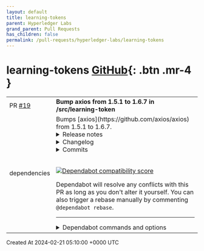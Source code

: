 ```yaml
---
layout: default
title: learning-tokens
parent: Hyperledger Labs
grand_parent: Pull Requests
has_children: false
permalink: /pull-requests/hyperledger-labs/learning-tokens
---
```


# learning-tokens <span class="fs-3 right-align">[GitHub](https://github.com/hyperledger-labs/learning-tokens){: .btn .mr-4 }</span>


<div>
    <table>
        <tr>
            <td>
                PR <a href="https://github.com/hyperledger-labs/learning-tokens/pull/19" class=".btn">#19</a>
            </td>
            <td>
                <b>
                    Bump axios from 1.5.1 to 1.6.7 in /src/learning-token
                </b>
            </td>
        </tr>
        <tr>
            <td>
                <span class="chip">dependencies</span>
            </td>
            <td>
                Bumps [axios](https://github.com/axios/axios) from 1.5.1 to 1.6.7.
<details>
<summary>Release notes</summary>
<p><em>Sourced from <a href="https://github.com/axios/axios/releases">axios's releases</a>.</em></p>
<blockquote>
<h2>Release v1.6.7</h2>
<h2>Release notes:</h2>
<h3>Bug Fixes</h3>
<ul>
<li>capture async stack only for rejections with native error objects; (<a href="https://redirect.github.com/axios/axios/issues/6203">#6203</a>) (<a href="https://github.com/axios/axios/commit/1a08f90f402336e4d00e9ee82f211c6adb1640b0">1a08f90</a>)</li>
</ul>
<h3>Contributors to this release</h3>
<ul>
<li><!-- raw HTML omitted --> <a href="https://github.com/DigitalBrainJS" title="+30/-26 ([#6203](https://github.com/axios/axios/issues/6203) )">Dmitriy Mozgovoy</a></li>
<li><!-- raw HTML omitted --> <a href="https://github.com/zh-lx" title="+0/-3 ([#6186](https://github.com/axios/axios/issues/6186) )">zhoulixiang</a></li>
</ul>
<h2>Release v1.6.6</h2>
<h2>Release notes:</h2>
<h3>Bug Fixes</h3>
<ul>
<li>fixed missed dispatchBeforeRedirect argument (<a href="https://redirect.github.com/axios/axios/issues/5778">#5778</a>) (<a href="https://github.com/axios/axios/commit/a1938ff073fcb0f89011f001dfbc1fa1dc995e39">a1938ff</a>)</li>
<li>wrap errors to improve async stack trace (<a href="https://redirect.github.com/axios/axios/issues/5987">#5987</a>) (<a href="https://github.com/axios/axios/commit/123f354b920f154a209ea99f76b7b2ef3d9ebbab">123f354</a>)</li>
</ul>
<h3>Contributors to this release</h3>
<ul>
<li><!-- raw HTML omitted --> <a href="https://github.com/ikonst" title="+91/-8 ([#5987](https://github.com/axios/axios/issues/5987) )">Ilya Priven</a></li>
<li><!-- raw HTML omitted --> <a href="https://github.com/zaosoula" title="+6/-6 ([#5778](https://github.com/axios/axios/issues/5778) )">Zao Soula</a></li>
</ul>
<h2>Release v1.6.5</h2>
<h2>Release notes:</h2>
<h3>Bug Fixes</h3>
<ul>
<li><strong>ci:</strong> refactor notify action as a job of publish action; (<a href="https://redirect.github.com/axios/axios/issues/6176">#6176</a>) (<a href="https://github.com/axios/axios/commit/0736f95ce8776366dc9ca569f49ba505feb6373c">0736f95</a>)</li>
<li><strong>dns:</strong> fixed lookup error handling; (<a href="https://redirect.github.com/axios/axios/issues/6175">#6175</a>) (<a href="https://github.com/axios/axios/commit/f4f2b039dd38eb4829e8583caede4ed6d2dd59be">f4f2b03</a>)</li>
</ul>
<h3>Contributors to this release</h3>
<ul>
<li><!-- raw HTML omitted --> <a href="https://github.com/DigitalBrainJS" title="+41/-6 ([#6176](https://github.com/axios/axios/issues/6176) [#6175](https://github.com/axios/axios/issues/6175) )">Dmitriy Mozgovoy</a></li>
<li><!-- raw HTML omitted --> <a href="https://github.com/jasonsaayman" title="+6/-1 ()">Jay</a></li>
</ul>
<h2>Release v1.6.4</h2>
<h2>Release notes:</h2>
<h3>Bug Fixes</h3>
<ul>
<li><strong>security:</strong> fixed formToJSON prototype pollution vulnerability; (<a href="https://redirect.github.com/axios/axios/issues/6167">#6167</a>) (<a href="https://github.com/axios/axios/commit/3c0c11cade045c4412c242b5727308cff9897a0e">3c0c11c</a>)</li>
<li><strong>security:</strong> fixed security vulnerability in follow-redirects (<a href="https://redirect.github.com/axios/axios/issues/6163">#6163</a>) (<a href="https://github.com/axios/axios/commit/75af1cdff5b3a6ca3766d3d3afbc3115bb0811b8">75af1cd</a>)</li>
</ul>
<h3>Contributors to this release</h3>
<ul>
<li><!-- raw HTML omitted --> <a href="https://github.com/jasonsaayman" title="+34/-6 ()">Jay</a></li>
<li><!-- raw HTML omitted --> <a href="https://github.com/DigitalBrainJS" title="+34/-3 ([#6172](https://github.com/axios/axios/issues/6172) [#6167](https://github.com/axios/axios/issues/6167) )">Dmitriy Mozgovoy</a></li>
<li><!-- raw HTML omitted --> <a href="https://github.com/gnesher" title="+10/-10 ([#6163](https://github.com/axios/axios/issues/6163) )">Guy Nesher</a></li>
</ul>
<h2>Release v1.6.3</h2>
<h2>Release notes:</h2>
<!-- raw HTML omitted -->
</blockquote>
<p>... (truncated)</p>
</details>
<details>
<summary>Changelog</summary>
<p><em>Sourced from <a href="https://github.com/axios/axios/blob/v1.x/CHANGELOG.md">axios's changelog</a>.</em></p>
<blockquote>
<h2><a href="https://github.com/axios/axios/compare/v1.6.6...v1.6.7">1.6.7</a> (2024-01-25)</h2>
<h3>Bug Fixes</h3>
<ul>
<li>capture async stack only for rejections with native error objects; (<a href="https://redirect.github.com/axios/axios/issues/6203">#6203</a>) (<a href="https://github.com/axios/axios/commit/1a08f90f402336e4d00e9ee82f211c6adb1640b0">1a08f90</a>)</li>
</ul>
<h3>Contributors to this release</h3>
<ul>
<li><!-- raw HTML omitted --> <a href="https://github.com/DigitalBrainJS" title="+30/-26 ([#6203](https://github.com/axios/axios/issues/6203) )">Dmitriy Mozgovoy</a></li>
<li><!-- raw HTML omitted --> <a href="https://github.com/zh-lx" title="+0/-3 ([#6186](https://github.com/axios/axios/issues/6186) )">zhoulixiang</a></li>
</ul>
<h2><a href="https://github.com/axios/axios/compare/v1.6.5...v1.6.6">1.6.6</a> (2024-01-24)</h2>
<h3>Bug Fixes</h3>
<ul>
<li>fixed missed dispatchBeforeRedirect argument (<a href="https://redirect.github.com/axios/axios/issues/5778">#5778</a>) (<a href="https://github.com/axios/axios/commit/a1938ff073fcb0f89011f001dfbc1fa1dc995e39">a1938ff</a>)</li>
<li>wrap errors to improve async stack trace (<a href="https://redirect.github.com/axios/axios/issues/5987">#5987</a>) (<a href="https://github.com/axios/axios/commit/123f354b920f154a209ea99f76b7b2ef3d9ebbab">123f354</a>)</li>
</ul>
<h3>Contributors to this release</h3>
<ul>
<li><!-- raw HTML omitted --> <a href="https://github.com/ikonst" title="+91/-8 ([#5987](https://github.com/axios/axios/issues/5987) )">Ilya Priven</a></li>
<li><!-- raw HTML omitted --> <a href="https://github.com/zaosoula" title="+6/-6 ([#5778](https://github.com/axios/axios/issues/5778) )">Zao Soula</a></li>
</ul>
<h2><a href="https://github.com/axios/axios/compare/v1.6.4...v1.6.5">1.6.5</a> (2024-01-05)</h2>
<h3>Bug Fixes</h3>
<ul>
<li><strong>ci:</strong> refactor notify action as a job of publish action; (<a href="https://redirect.github.com/axios/axios/issues/6176">#6176</a>) (<a href="https://github.com/axios/axios/commit/0736f95ce8776366dc9ca569f49ba505feb6373c">0736f95</a>)</li>
<li><strong>dns:</strong> fixed lookup error handling; (<a href="https://redirect.github.com/axios/axios/issues/6175">#6175</a>) (<a href="https://github.com/axios/axios/commit/f4f2b039dd38eb4829e8583caede4ed6d2dd59be">f4f2b03</a>)</li>
</ul>
<h3>Contributors to this release</h3>
<ul>
<li><!-- raw HTML omitted --> <a href="https://github.com/DigitalBrainJS" title="+41/-6 ([#6176](https://github.com/axios/axios/issues/6176) [#6175](https://github.com/axios/axios/issues/6175) )">Dmitriy Mozgovoy</a></li>
<li><!-- raw HTML omitted --> <a href="https://github.com/jasonsaayman" title="+6/-1 ()">Jay</a></li>
</ul>
<h2><a href="https://github.com/axios/axios/compare/v1.6.3...v1.6.4">1.6.4</a> (2024-01-03)</h2>
<h3>Bug Fixes</h3>
<ul>
<li><strong>security:</strong> fixed formToJSON prototype pollution vulnerability; (<a href="https://redirect.github.com/axios/axios/issues/6167">#6167</a>) (<a href="https://github.com/axios/axios/commit/3c0c11cade045c4412c242b5727308cff9897a0e">3c0c11c</a>)</li>
<li><strong>security:</strong> fixed security vulnerability in follow-redirects (<a href="https://redirect.github.com/axios/axios/issues/6163">#6163</a>) (<a href="https://github.com/axios/axios/commit/75af1cdff5b3a6ca3766d3d3afbc3115bb0811b8">75af1cd</a>)</li>
</ul>
<h3>Contributors to this release</h3>
<ul>
<li><!-- raw HTML omitted --> <a href="https://github.com/jasonsaayman" title="+34/-6 ()">Jay</a></li>
<li><!-- raw HTML omitted --> <a href="https://github.com/DigitalBrainJS" title="+34/-3 ([#6172](https://github.com/axios/axios/issues/6172) [#6167](https://github.com/axios/axios/issues/6167) )">Dmitriy Mozgovoy</a></li>
</ul>
<!-- raw HTML omitted -->
</blockquote>
<p>... (truncated)</p>
</details>
<details>
<summary>Commits</summary>
<ul>
<li><a href="https://github.com/axios/axios/commit/a52e4d9af51205959ef924f87bcf90c605e08a1e"><code>a52e4d9</code></a> chore(release): v1.6.7 (<a href="https://redirect.github.com/axios/axios/issues/6204">#6204</a>)</li>
<li><a href="https://github.com/axios/axios/commit/2b69888dd5601bbc872452ccd24010219fb6e41a"><code>2b69888</code></a> chore: remove unnecessary check (<a href="https://redirect.github.com/axios/axios/issues/6186">#6186</a>)</li>
<li><a href="https://github.com/axios/axios/commit/1a08f90f402336e4d00e9ee82f211c6adb1640b0"><code>1a08f90</code></a> fix: capture async stack only for rejections with native error objects; (<a href="https://redirect.github.com/axios/axios/issues/6203">#6203</a>)</li>
<li><a href="https://github.com/axios/axios/commit/104aa3f65dc30d70273798dff413fb44edd1c9e6"><code>104aa3f</code></a> chore(release): v1.6.6 (<a href="https://redirect.github.com/axios/axios/issues/6199">#6199</a>)</li>
<li><a href="https://github.com/axios/axios/commit/a1938ff073fcb0f89011f001dfbc1fa1dc995e39"><code>a1938ff</code></a> fix: fixed missed dispatchBeforeRedirect argument (<a href="https://redirect.github.com/axios/axios/issues/5778">#5778</a>)</li>
<li><a href="https://github.com/axios/axios/commit/123f354b920f154a209ea99f76b7b2ef3d9ebbab"><code>123f354</code></a> fix: wrap errors to improve async stack trace (<a href="https://redirect.github.com/axios/axios/issues/5987">#5987</a>)</li>
<li><a href="https://github.com/axios/axios/commit/6d4c421ee157d93b47f3f9082a7044b1da221461"><code>6d4c421</code></a> chore(release): v1.6.5 (<a href="https://redirect.github.com/axios/axios/issues/6177">#6177</a>)</li>
<li><a href="https://github.com/axios/axios/commit/0736f95ce8776366dc9ca569f49ba505feb6373c"><code>0736f95</code></a> fix(ci): refactor notify action as a job of publish action; (<a href="https://redirect.github.com/axios/axios/issues/6176">#6176</a>)</li>
<li><a href="https://github.com/axios/axios/commit/f4f2b039dd38eb4829e8583caede4ed6d2dd59be"><code>f4f2b03</code></a> fix(dns): fixed lookup error handling; (<a href="https://redirect.github.com/axios/axios/issues/6175">#6175</a>)</li>
<li><a href="https://github.com/axios/axios/commit/1f73dcbbe0bb37f9e9908abb46a3c252536655c8"><code>1f73dcb</code></a> docs: update sponsor links</li>
<li>Additional commits viewable in <a href="https://github.com/axios/axios/compare/v1.5.1...v1.6.7">compare view</a></li>
</ul>
</details>
<br />


[![Dependabot compatibility score](https://dependabot-badges.githubapp.com/badges/compatibility_score?dependency-name=axios&package-manager=npm_and_yarn&previous-version=1.5.1&new-version=1.6.7)](https://docs.github.com/en/github/managing-security-vulnerabilities/about-dependabot-security-updates#about-compatibility-scores)

Dependabot will resolve any conflicts with this PR as long as you don't alter it yourself. You can also trigger a rebase manually by commenting `@dependabot rebase`.

[//]: # (dependabot-automerge-start)
[//]: # (dependabot-automerge-end)

---

<details>
<summary>Dependabot commands and options</summary>
<br />

You can trigger Dependabot actions by commenting on this PR:
- `@dependabot rebase` will rebase this PR
- `@dependabot recreate` will recreate this PR, overwriting any edits that have been made to it
- `@dependabot merge` will merge this PR after your CI passes on it
- `@dependabot squash and merge` will squash and merge this PR after your CI passes on it
- `@dependabot cancel merge` will cancel a previously requested merge and block automerging
- `@dependabot reopen` will reopen this PR if it is closed
- `@dependabot close` will close this PR and stop Dependabot recreating it. You can achieve the same result by closing it manually
- `@dependabot show <dependency name> ignore conditions` will show all of the ignore conditions of the specified dependency
- `@dependabot ignore this major version` will close this PR and stop Dependabot creating any more for this major version (unless you reopen the PR or upgrade to it yourself)
- `@dependabot ignore this minor version` will close this PR and stop Dependabot creating any more for this minor version (unless you reopen the PR or upgrade to it yourself)
- `@dependabot ignore this dependency` will close this PR and stop Dependabot creating any more for this dependency (unless you reopen the PR or upgrade to it yourself)
You can disable automated security fix PRs for this repo from the [Security Alerts page](https://github.com/hyperledger-labs/learning-tokens/network/alerts).

</details>
            </td>
        </tr>
    </table>
    <div class="right-align">
        Created At 2024-02-21 05:10:00 +0000 UTC
    </div>
</div>

